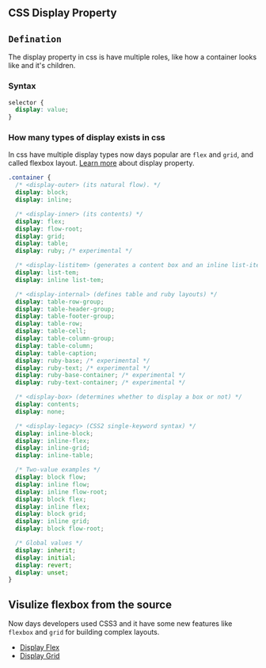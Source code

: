 ## CSS Display Property

## `Defination`

The display property in css is have multiple roles, like how a container looks like and it's children.

### Syntax

```css
selector {
  display: value;
}
```

### How many types of display exists in css

In css have multiple display types now days popular are `flex` and `grid`, and called flexbox layout. [Learn more](https://css-tricks.com/almanac/properties/d/display/) about display property.

```css
.container {
  /* <display-outer> (its natural flow). */
  display: block;
  display: inline;

  /* <display-inner> (its contents) */
  display: flex;
  display: flow-root;
  display: grid;
  display: table;
  display: ruby; /* experimental */

  /* <display-listitem> (generates a content box and an inline list-item box) */
  display: list-tem;
  display: inline list-tem;

  /* <display-internal> (defines table and ruby layouts) */
  display: table-row-group;
  display: table-header-group;
  display: table-footer-group;
  display: table-row;
  display: table-cell;
  display: table-column-group;
  display: table-column;
  display: table-caption;
  display: ruby-base; /* experimental */
  display: ruby-text; /* experimental */
  display: ruby-base-container; /* experimental */
  display: ruby-text-container; /* experimental */

  /* <display-box> (determines whether to display a box or not) */
  display: contents;
  display: none;

  /* <display-legacy> (CSS2 single-keyword syntax) */
  display: inline-block;
  display: inline-flex;
  display: inline-grid;
  display: inline-table;

  /* Two-value examples */
  display: block flow;
  display: inline flow;
  display: inline flow-root;
  display: block flex;
  display: inline flex;
  display: block grid;
  display: inline grid;
  display: block flow-root;

  /* Global values */
  display: inherit;
  display: initial;
  display: revert;
  display: unset;
}
```

## Visulize flexbox from the source

Now days developers used CSS3 and it have some new features like `flexbox` and `grid` for building complex layouts.

- [Display Flex](https://flexbox.malven.co/)
- [Display Grid](https://grid.malven.co/)
